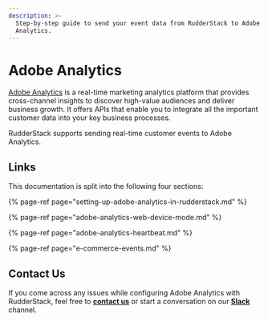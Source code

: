 ```yaml
---
description: >-
  Step-by-step guide to send your event data from RudderStack to Adobe
  Analytics.
---
```


# Adobe Analytics

[Adobe Analytics](https://www.adobe.io/apis/experiencecloud/analytics.html) is a real-time marketing analytics platform that provides cross-channel insights to discover high-value audiences and deliver business growth. It offers APIs that enable you to integrate all the important customer data into your key business processes.

RudderStack supports sending real-time customer events to Adobe Analytics.

## Links

This documentation is split into the following four sections:

{% page-ref page="setting-up-adobe-analytics-in-rudderstack.md" %}

{% page-ref page="adobe-analytics-web-device-mode.md" %}

{% page-ref page="adobe-analytics-heartbeat.md" %}

{% page-ref page="e-commerce-events.md" %}

## Contact Us

If you come across any issues while configuring Adobe Analytics with RudderStack, feel free to [**contact us**](mailto:%20docs@rudderstack.com) or start a conversation on our [**Slack**](https://resources.rudderstack.com/join-rudderstack-slack) channel.

